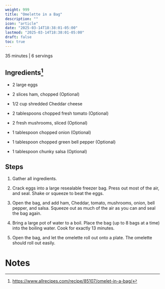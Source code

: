 ```yaml
---
weight: 999
title: "Omelette in a Bag"
description: ""
icon: "article"
date: "2025-03-14T18:38:01-05:00"
lastmod: "2025-03-14T18:38:01-05:00"
draft: false
toc: true
---
```



35 minutes | 6 servings

## Ingredients[^1]

- 2 large eggs

- 2 slices ham, chopped (Optional)

- 1/2 cup shredded Cheddar cheese

- 2 tablespoons chopped fresh tomato (Optional)

- 2 fresh mushrooms, sliced (Optional)

- 1 tablespoon chopped onion (Optional)

- 1 tablespoon chopped green bell pepper (Optional)

- 1 tablespoon chunky salsa (Optional)

## Steps

1. Gather all ingredients. 

1. Crack eggs into a large resealable freezer bag. Press out most of the air, and seal. Shake or squeeze to beat the eggs. 

1. Open the bag, and add ham, Cheddar, tomato, mushrooms, onion, bell pepper, and salsa. Squeeze out as much of the air as you can and seal the bag again. 

1. Bring a large pot of water to a boil. Place the bag (up to 8 bags at a time) into the boiling water. Cook for exactly 13 minutes. 

1. Open the bag, and let the omelette roll out onto a plate. The omelette should roll out easily. 


# Notes

[^1]: https://www.allrecipes.com/recipe/85107/omelet-in-a-bag/
